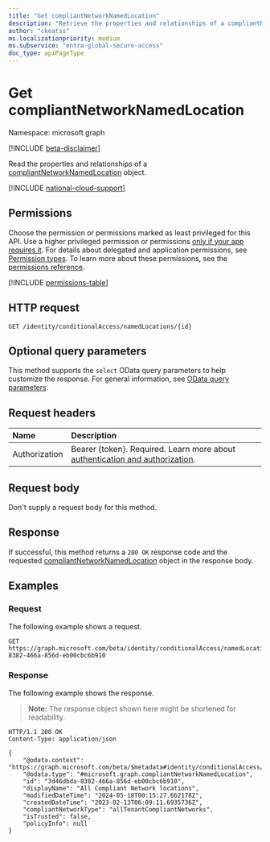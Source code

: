 ```yaml
---
title: "Get compliantNetworkNamedLocation"
description: "Retrieve the properties and relationships of a compliantNetworkNamedLocation object."
author: "ckeatss"
ms.localizationpriority: medium
ms.subservice: "entra-global-secure-access"
doc_type: apiPageType
---
```


# Get compliantNetworkNamedLocation

Namespace: microsoft.graph

[!INCLUDE [beta-disclaimer](../../includes/beta-disclaimer.md)]

Read the properties and relationships of a [compliantNetworkNamedLocation](../resources/compliantnetworknamedlocation.md) object.

[!INCLUDE [national-cloud-support](../../includes/global-only.md)]

## Permissions

Choose the permission or permissions marked as least privileged for this API. Use a higher privileged permission or permissions [only if your app requires it](/graph/permissions-overview#best-practices-for-using-microsoft-graph-permissions). For details about delegated and application permissions, see [Permission types](/graph/permissions-overview#permission-types). To learn more about these permissions, see the [permissions reference](/graph/permissions-reference).

<!-- {
  "blockType": "permissions",
  "name": "compliantnetworknamedlocation-get-permissions"
}
-->
[!INCLUDE [permissions-table](../includes/permissions/compliantnetworknamedlocation-get-permissions.md)]

## HTTP request

<!-- {
  "blockType": "ignored"
}
-->
``` http
GET /identity/conditionalAccess/namedLocations/{id}
```

## Optional query parameters

This method supports the `select` OData query parameters to help customize the response. For general information, see [OData query parameters](/graph/query-parameters).

## Request headers

| Name      |Description|
|:----------|:----------|
|Authorization|Bearer {token}. Required. Learn more about [authentication and authorization](/graph/auth/auth-concepts).|

## Request body

Don't supply a request body for this method.

## Response

If successful, this method returns a `200 OK` response code and the requested [compliantNetworkNamedLocation](../resources/compliantnetworknamedlocation.md) object in the response body.

## Examples

### Request

The following example shows a request.
<!-- {
  "blockType": "request",
  "name": "get_compliantnetworknamedlocation"
}
-->
``` http
GET https://graph.microsoft.com/beta/identity/conditionalAccess/namedLocations/3d46dbda-8382-466a-856d-eb00cbc6b910
```


### Response

The following example shows the response.

> **Note:** The response object shown here might be shortened for readability.
<!-- {
  "blockType": "response",
  "truncated": true,
  "@odata.type": "microsoft.graph.compliantNetworkNamedLocation"
}
-->
``` http
HTTP/1.1 200 OK
Content-Type: application/json

{
    "@odata.context": "https://graph.microsoft.com/beta/$metadata#identity/conditionalAccess/namedLocations/$entity",
    "@odata.type": "#microsoft.graph.compliantNetworkNamedLocation",
    "id": "3d46dbda-8382-466a-856d-eb00cbc6b910",
    "displayName": "All Compliant Network locations",
    "modifiedDateTime": "2024-05-18T00:15:27.662178Z",
    "createdDateTime": "2023-02-13T06:09:11.6935736Z",
    "compliantNetworkType": "allTenantCompliantNetworks",
    "isTrusted": false,
    "policyInfo": null
}
```

